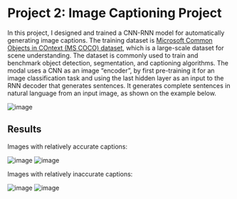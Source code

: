 # Project 2: Image Captioning Project
In this project, I designed and trained a CNN-RNN model for automatically generating image captions. The training dataset is [Microsoft Common Objects in COntext (MS COCO) dataset](http://cocodataset.org/#home), which is a large-scale dataset for scene understanding. The dataset is commonly used to train and benchmark object detection, segmentation, and captioning algorithms. The modal uses a CNN as an image “encoder”, by first pre-training it for an image classification task and using the last hidden layer as an input to the RNN decoder that generates sentences. It generates complete sentences in natural language from an input image, as shown on the example below.

![image](https://github.com/jshangguan/Computer_Vision_ND/blob/master/P2_Image_Captioning/images/encoder-decoder.png)

## Results
Images with relatively accurate captions:

![image](https://github.com/jshangguan/Computer_Vision_ND/blob/master/P2_Image_Captioning/images/accurate_caption_1.png)
![image](https://github.com/jshangguan/Computer_Vision_ND/blob/master/P2_Image_Captioning/images/accurate_caption_2.png)

Images with relatively inaccurate captions:

![image](https://github.com/jshangguan/Computer_Vision_ND/blob/master/P2_Image_Captioning/images/inaccurate_caption_1.png)
![image](https://github.com/jshangguan/Computer_Vision_ND/blob/master/P2_Image_Captioning/images/inaccurate_caption_2.png)
